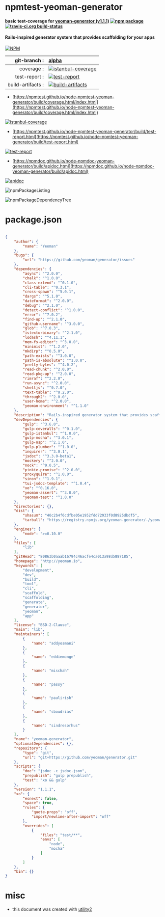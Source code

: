 # npmtest-yeoman-generator

#### basic test-coverage for  [yeoman-generator (v1.1.1)](http://yeoman.io)  [![npm package](https://img.shields.io/npm/v/npmtest-yeoman-generator.svg?style=flat-square)](https://www.npmjs.org/package/npmtest-yeoman-generator) [![travis-ci.org build-status](https://api.travis-ci.org/npmtest/node-npmtest-yeoman-generator.svg)](https://travis-ci.org/npmtest/node-npmtest-yeoman-generator)

#### Rails-inspired generator system that provides scaffolding for your apps

[![NPM](https://nodei.co/npm/yeoman-generator.png?downloads=true&downloadRank=true&stars=true)](https://www.npmjs.com/package/yeoman-generator)

| git-branch : | [alpha](https://github.com/npmtest/node-npmtest-yeoman-generator/tree/alpha)|
|--:|:--|
| coverage : | [![istanbul-coverage](https://npmtest.github.io/node-npmtest-yeoman-generator/build/coverage.badge.svg)](https://npmtest.github.io/node-npmtest-yeoman-generator/build/coverage.html/index.html)|
| test-report : | [![test-report](https://npmtest.github.io/node-npmtest-yeoman-generator/build/test-report.badge.svg)](https://npmtest.github.io/node-npmtest-yeoman-generator/build/test-report.html)|
| build-artifacts : | [![build-artifacts](https://npmtest.github.io/node-npmtest-yeoman-generator/glyphicons_144_folder_open.png)](https://github.com/npmtest/node-npmtest-yeoman-generator/tree/gh-pages/build)|

- [https://npmtest.github.io/node-npmtest-yeoman-generator/build/coverage.html/index.html](https://npmtest.github.io/node-npmtest-yeoman-generator/build/coverage.html/index.html)

[![istanbul-coverage](https://npmtest.github.io/node-npmtest-yeoman-generator/build/screenCapture.buildCi.browser.%252Ftmp%252Fbuild%252Fcoverage.lib.html.png)](https://npmtest.github.io/node-npmtest-yeoman-generator/build/coverage.html/index.html)

- [https://npmtest.github.io/node-npmtest-yeoman-generator/build/test-report.html](https://npmtest.github.io/node-npmtest-yeoman-generator/build/test-report.html)

[![test-report](https://npmtest.github.io/node-npmtest-yeoman-generator/build/screenCapture.buildCi.browser.%252Ftmp%252Fbuild%252Ftest-report.html.png)](https://npmtest.github.io/node-npmtest-yeoman-generator/build/test-report.html)

- [https://npmdoc.github.io/node-npmdoc-yeoman-generator/build/apidoc.html](https://npmdoc.github.io/node-npmdoc-yeoman-generator/build/apidoc.html)

[![apidoc](https://npmdoc.github.io/node-npmdoc-yeoman-generator/build/screenCapture.buildCi.browser.%252Ftmp%252Fbuild%252Fapidoc.html.png)](https://npmdoc.github.io/node-npmdoc-yeoman-generator/build/apidoc.html)

![npmPackageListing](https://npmtest.github.io/node-npmtest-yeoman-generator/build/screenCapture.npmPackageListing.svg)

![npmPackageDependencyTree](https://npmtest.github.io/node-npmtest-yeoman-generator/build/screenCapture.npmPackageDependencyTree.svg)



# package.json

```json

{
    "author": {
        "name": "Yeoman"
    },
    "bugs": {
        "url": "https://github.com/yeoman/generator/issues"
    },
    "dependencies": {
        "async": "^2.0.0",
        "chalk": "^1.0.0",
        "class-extend": "^0.1.0",
        "cli-table": "^0.3.1",
        "cross-spawn": "^5.0.1",
        "dargs": "^5.1.0",
        "dateformat": "^2.0.0",
        "debug": "^2.1.0",
        "detect-conflict": "^1.0.0",
        "error": "^7.0.2",
        "find-up": "^2.1.0",
        "github-username": "^3.0.0",
        "glob": "^7.0.3",
        "istextorbinary": "^2.1.0",
        "lodash": "^4.11.1",
        "mem-fs-editor": "^3.0.0",
        "minimist": "^1.2.0",
        "mkdirp": "^0.5.0",
        "path-exists": "^3.0.0",
        "path-is-absolute": "^1.0.0",
        "pretty-bytes": "^4.0.2",
        "read-chunk": "^2.0.0",
        "read-pkg-up": "^2.0.0",
        "rimraf": "^2.2.0",
        "run-async": "^2.0.0",
        "shelljs": "^0.7.0",
        "text-table": "^0.2.0",
        "through2": "^2.0.0",
        "user-home": "^2.0.0",
        "yeoman-environment": "^1.1.0"
    },
    "description": "Rails-inspired generator system that provides scaffolding for your apps",
    "devDependencies": {
        "gulp": "^3.6.0",
        "gulp-coveralls": "^0.1.0",
        "gulp-istanbul": "^1.0.0",
        "gulp-mocha": "^3.0.1",
        "gulp-nsp": "^2.1.0",
        "gulp-plumber": "^1.0.0",
        "inquirer": "^3.0.1",
        "jsdoc": "^3.3.0-beta1",
        "mockery": "^2.0.0",
        "nock": "^9.0.5",
        "pinkie-promise": "^2.0.0",
        "proxyquire": "^1.0.0",
        "sinon": "^1.9.1",
        "tui-jsdoc-template": "^1.0.4",
        "xo": "^0.16.0",
        "yeoman-assert": "^3.0.0",
        "yeoman-test": "^1.0.0"
    },
    "directories": {},
    "dist": {
        "shasum": "40c2b4f6cdfbe05e1952fdd72933f0d8925dbdf5",
        "tarball": "https://registry.npmjs.org/yeoman-generator/-/yeoman-generator-1.1.1.tgz"
    },
    "engines": {
        "node": ">=0.10.0"
    },
    "files": [
        "lib"
    ],
    "gitHead": "80863b0aaab16794c46acfe4ca013a98d5887185",
    "homepage": "http://yeoman.io",
    "keywords": [
        "development",
        "dev",
        "build",
        "tool",
        "cli",
        "scaffold",
        "scaffolding",
        "generate",
        "generator",
        "yeoman",
        "app"
    ],
    "license": "BSD-2-Clause",
    "main": "lib",
    "maintainers": [
        {
            "name": "addyosmani"
        },
        {
            "name": "eddiemonge"
        },
        {
            "name": "mischah"
        },
        {
            "name": "passy"
        },
        {
            "name": "paulirish"
        },
        {
            "name": "sboudrias"
        },
        {
            "name": "sindresorhus"
        }
    ],
    "name": "yeoman-generator",
    "optionalDependencies": {},
    "repository": {
        "type": "git",
        "url": "git+https://github.com/yeoman/generator.git"
    },
    "scripts": {
        "doc": "jsdoc -c jsdoc.json",
        "prepublish": "gulp prepublish",
        "test": "xo && gulp"
    },
    "version": "1.1.1",
    "xo": {
        "esnext": false,
        "space": true,
        "rules": {
            "quote-props": "off",
            "import/newline-after-import": "off"
        },
        "overrides": [
            {
                "files": "test/**",
                "envs": [
                    "node",
                    "mocha"
                ]
            }
        ]
    },
    "bin": {}
}
```



# misc
- this document was created with [utility2](https://github.com/kaizhu256/node-utility2)
